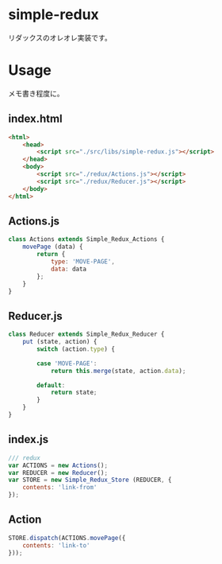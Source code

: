 # simple-redux
リダックスのオレオレ実装です。

# Usage

メモ書き程度に。

## index.html

```html
<html>
    <head>
        <script src="./src/libs/simple-redux.js"></script>
    </head>
    <body>
        <script src="./redux/Actions.js"></script>
        <script src="./redux/Reducer.js"></script>
    </body>
</html>
```


## Actions.js

```js
class Actions extends Simple_Redux_Actions {
    movePage (data) {
        return {
            type: 'MOVE-PAGE',
            data: data
        };
    }
}
```

## Reducer.js

```js
class Reducer extends Simple_Redux_Reducer {
    put (state, action) {
        switch (action.type) {

        case 'MOVE-PAGE':
            return this.merge(state, action.data);

        default:
            return state;
        }
    }
}
```

## index.js

```js
/// redux
var ACTIONS = new Actions();
var REDUCER = new Reducer();
var STORE = new Simple_Redux_Store (REDUCER, {
    contents: 'link-from'
});
```

## Action

```js
STORE.dispatch(ACTIONS.movePage({
    contents: 'link-to'
}));
```
